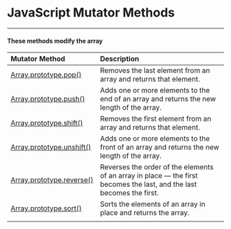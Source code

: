 # JavaScript Mutator Methods

---

#### These methods modify the array

| Mutator Method | Description |
| :--- | :--- |
| [Array.prototype.pop\(\)](https://developer.mozilla.org/en-US/docs/Web/JavaScript/Reference/Global_Objects/Array/pop) | Removes the last element from an array and returns that element. |
| [Array.prototype.push\(\)](https://developer.mozilla.org/en-US/docs/Web/JavaScript/Reference/Global_Objects/Array/push) | Adds one or more elements to the end of an array and returns the new length of the array. |
| [Array.prototype.shift\(\)](https://developer.mozilla.org/en-US/docs/Web/JavaScript/Reference/Global_Objects/Array/shift) | Removes the first element from an array and returns that element. |
| [Array.prototype.unshift\(\)](https://developer.mozilla.org/en-US/docs/Web/JavaScript/Reference/Global_Objects/Array/unshift) | Adds one or more elements to the front of an array and returns the new length of the array. |
| [Array.prototype.reverse\(\)](https://developer.mozilla.org/en-US/docs/Web/JavaScript/Reference/Global_Objects/Array/reverse) | Reverses the order of the elements of an array in place — the first becomes the last, and the last becomes the first. |
| [Array.prototype.sort\(\)](https://developer.mozilla.org/en-US/docs/Web/JavaScript/Reference/Global_Objects/Array/sort) | Sorts the elements of an array in place and returns the array. |
|  |  |



